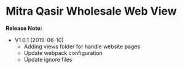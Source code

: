 # Mitra Qasir Wholesale Web View


**Release Note:**

- V1.0.1 (2019-06-10)
    - Adding views folder for handle website pages
    - Update webpack configuration
    - Update ignore files    